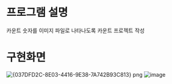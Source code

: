# 프로그램 설명
카운트 숫자를 이미지 파일로 나타나도록 카운트 프로젝트 작성
# 구현화면
![{037DFD2C-8E03-4416-9E38-7A742B93C813} png](https://user-images.githubusercontent.com/102707554/170221289-3e8da7ea-84a6-44a3-a7a1-e86e65ae0779.jpg)
![image](https://user-images.githubusercontent.com/102707554/170221405-e7ab8dc0-c86e-4474-bdf7-f648fdff8e1d.png)
